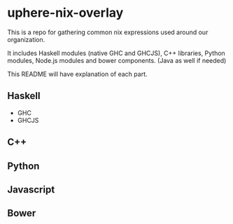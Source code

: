 uphere-nix-overlay
==================

This is a repo for gathering common nix expressions used around our organization.

It includes Haskell modules (native GHC and GHCJS), C++ libraries, Python modules, Node.js modules and bower components.
(Java as well if needed)

This README will have explanation of each part.

Haskell
-------

* GHC
* GHCJS

C++
-------


Python
-------


Javascript
----------



Bower
-----

